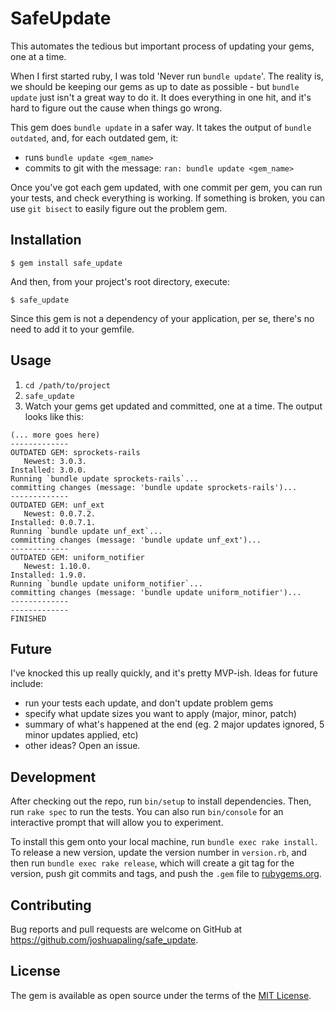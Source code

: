 # SafeUpdate

This automates the tedious but important process of updating your gems, one at a time.

When I first started ruby, I was told 'Never run `bundle update`'. The reality is, we should be keeping our gems as up to date as possible - but `bundle update` just isn't a great way to do it. It does everything in one hit, and it's hard to figure out the cause when things go wrong.

This gem does `bundle update` in a safer way. It takes the output of `bundle outdated`, and, for each outdated gem, it:

- runs `bundle update <gem_name>`
- commits to git with the message: `ran: bundle update <gem_name>`

Once you've got each gem updated, with one commit per gem, you can run your tests, and check everything is working. If something is broken, you can use `git bisect` to easily figure out the problem gem.

## Installation

    $ gem install safe_update

And then, from your project's root directory, execute:

    $ safe_update

Since this gem is not a dependency of your application, per se, there's no need to add it to your gemfile.

## Usage

1. `cd /path/to/project`
2. `safe_update`
3. Watch your gems get updated and committed, one at a time. The output looks like this:

```
(... more goes here)
-------------
OUTDATED GEM: sprockets-rails
   Newest: 3.0.3.
Installed: 3.0.0.
Running `bundle update sprockets-rails`...
committing changes (message: 'bundle update sprockets-rails')...
-------------
OUTDATED GEM: unf_ext
   Newest: 0.0.7.2.
Installed: 0.0.7.1.
Running `bundle update unf_ext`...
committing changes (message: 'bundle update unf_ext')...
-------------
OUTDATED GEM: uniform_notifier
   Newest: 1.10.0.
Installed: 1.9.0.
Running `bundle update uniform_notifier`...
committing changes (message: 'bundle update uniform_notifier')...
-------------
-------------
FINISHED
```

## Future

I've knocked this up really quickly, and it's pretty MVP-ish. Ideas for future include:

- run your tests each update, and don't update problem gems
- specify what update sizes you want to apply (major, minor, patch)
- summary of what's happened at the end (eg. 2 major updates ignored, 5 minor updates applied, etc)
- other ideas? Open an issue.

## Development

After checking out the repo, run `bin/setup` to install dependencies. Then, run `rake spec` to run the tests. You can also run `bin/console` for an interactive prompt that will allow you to experiment.

To install this gem onto your local machine, run `bundle exec rake install`. To release a new version, update the version number in `version.rb`, and then run `bundle exec rake release`, which will create a git tag for the version, push git commits and tags, and push the `.gem` file to [rubygems.org](https://rubygems.org).

## Contributing

Bug reports and pull requests are welcome on GitHub at https://github.com/joshuapaling/safe_update.


## License

The gem is available as open source under the terms of the [MIT License](http://opensource.org/licenses/MIT).

